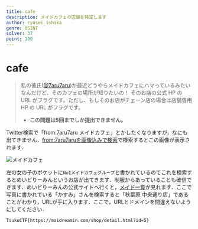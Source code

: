 ```yaml
---
title: cafe
description: メイドカフェの店舗を特定します
author: ryusei_ishika
genre: OSINT
solver: 37
point: 100
---
```


# cafe

> 私の彼氏([@7aru7aru](https://twitter.com/7aru7aru))が最近どうやらメイドカフェにハマっているみたいなんだけど、そのカフェの場所が知りたいの！
> そのお店の公式 HP の URL がフラグです。ただし、もしそのお店がチェーン店の場合は店舗専用 HP の URL がフラグです。
> - **この問題は5回までしか提出できません。**

Twitter検索で「from:7aru7aru メイドカフェ」とかしたくなりますが，なにも出てきません．[from:7aru7aruを画像込みで検索](https://twitter.com/search?q=from%3A7aru7aru&src=typed_query&f=image)で検索するとこの画像が表示されます．

![メイドカフェ](https://pbs.twimg.com/media/E60U5iNVcAA0GEj?format=jpg)

左の女の子のポケットに`No1メイドカフェグループ`と書かれているのでこれを検索するとめいどりーみんというお店が出てきます．制服からあっていることも確信できます．めいどりーみんの公式サイトへ行くと，[メイド一覧](https://maidreamin.com/cast/maid/)が見れます．ここで写真に書かれている「かすみ」さんを検索すると「秋葉原 中央通り店」であることがわかり，URLが手に入ります．ここで，URLとドメインを間違えないようにしてください．

```txt
TsukuCTF{https://maidreamin.com/shop/detail.html?id=5}
```